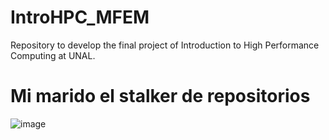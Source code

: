 # IntroHPC_MFEM
Repository to develop the final project of Introduction to High Performance Computing at UNAL.

# Mi marido el stalker de repositorios
![image](https://github.com/user-attachments/assets/48715d7c-30fe-42e8-84b8-e0d0da6de3de)
